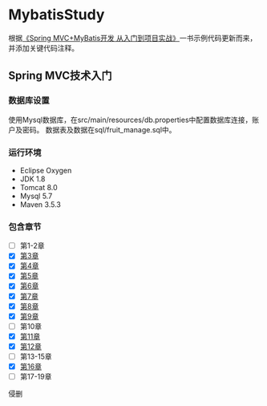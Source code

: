 # MybatisStudy

根据[《Spring MVC+MyBatis开发 从入门到项目实战》](https://item.jd.com/12308496.html)一书示例代码更新而来，并添加关键代码注释。

## Spring MVC技术入门

### 数据库设置

使用Mysql数据库，在src/main/resources/db.properties中配置数据库连接，账户及密码。
数据表及数据在sql/fruit_manage.sql中。

### 运行环境

+ Eclipse Oxygen
+ JDK 1.8
+ Tomcat 8.0
+ Mysql 5.7
+ Maven 3.5.3

### 包含章节

+ [ ] 第1-2章
+ [x] [第3章](https://github.com/dalongm/MybatisStudy/tree/master)
+ [x] [第4章](https://github.com/dalongm/MybatisStudy/tree/chapter4)
+ [x] [第5章](https://github.com/dalongm/MybatisStudy/tree/chapter5)
+ [x] [第6章](https://github.com/dalongm/MybatisStudy/tree/chapter6)
+ [x] [第7章](https://github.com/dalongm/MybatisStudy/tree/chapter7)
+ [x] [第8章](https://github.com/dalongm/MybatisStudy/tree/chapter8)
+ [x] [第9章](https://github.com/dalongm/MybatisStudy/tree/chapter9)
+ [ ] 第10章
+ [x] [第11章](https://github.com/dalongm/MybatisStudy/tree/chapter11)
+ [x] [第12章](https://github.com/dalongm/MybatisStudy/tree/chapter12)
+ [ ] 第13-15章
+ [x] [第16章](https://github.com/dalongm/MybatisStudy/tree/chapter16)
+ [ ] 第17-19章

侵删